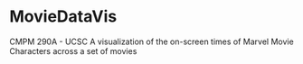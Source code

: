 # MovieDataVis
CMPM 290A - UCSC
A visualization of the on-screen times of Marvel Movie Characters across a set of movies 

